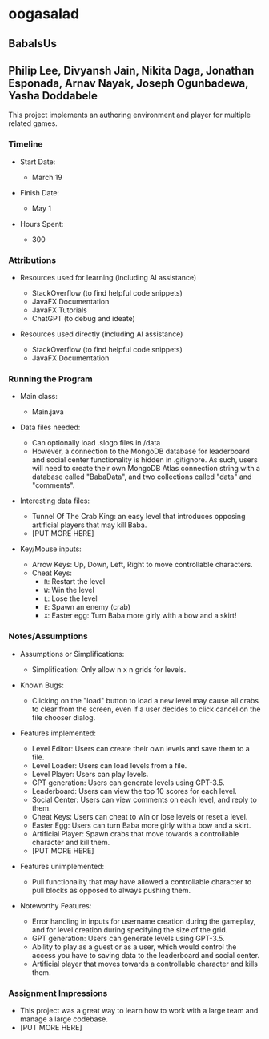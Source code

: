 # oogasalad

## BabaIsUs

## Philip Lee, Divyansh Jain, Nikita Daga, Jonathan Esponada, Arnav Nayak, Joseph Ogunbadewa, Yasha Doddabele

This project implements an authoring environment and player for multiple related games.

### Timeline

* Start Date:
  * March 19

* Finish Date:
  * May 1

* Hours Spent:
  * 300

### Attributions

* Resources used for learning (including AI assistance)

  * StackOverflow (to find helpful code snippets)
  * JavaFX Documentation
  * JavaFX Tutorials
  * ChatGPT (to debug and ideate)

* Resources used directly (including AI assistance)

  * StackOverflow (to find helpful code snippets)
  * JavaFX Documentation

### Running the Program

* Main class:
  * Main.java

* Data files needed:
  * Can optionally load .slogo files in /data
  * However, a connection to the MongoDB database for leaderboard and social center functionality is
  hidden in .gitignore. As such, users will need to create their own MongoDB Atlas connection string
  with a database called "BabaData", and two collections called "data" and "comments".

* Interesting data files:
  * Tunnel Of The Crab King: an easy level that introduces opposing artificial players that may 
  kill Baba.
  * [PUT MORE HERE]

* Key/Mouse inputs:

  * Arrow Keys: Up, Down, Left, Right to move controllable characters.
  * Cheat Keys:
    * `R`: Restart the level
    * `W`: Win the level
    * `L`: Lose the level
    * `E`: Spawn an enemy (crab)
    * `X`: Easter egg: Turn Baba more girly with a bow and a skirt!

### Notes/Assumptions

* Assumptions or Simplifications:

  * Simplification: Only allow n x n grids for levels.

* Known Bugs:
  
  * Clicking on the "load" button to load a new level may cause all crabs to clear from the screen,
  even if a user decides to click cancel on the file chooser dialog.

* Features implemented:
  
  * Level Editor: Users can create their own levels and save them to a file.
  * Level Loader: Users can load levels from a file.
  * Level Player: Users can play levels.
  * GPT generation: Users can generate levels using GPT-3.5.
  * Leaderboard: Users can view the top 10 scores for each level.
  * Social Center: Users can view comments on each level, and reply to them.
  * Cheat Keys: Users can cheat to win or lose levels or reset a level.
  * Easter Egg: Users can turn Baba more girly with a bow and a skirt.
  * Artificial Player: Spawn crabs that move towards a controllable character and kill them.
  * [PUT MORE HERE]

* Features unimplemented:
  
  * Pull functionality that may have allowed a controllable character to pull blocks as opposed to
  always pushing them.

* Noteworthy Features:
  
    * Error handling in inputs for username creation during the gameplay, and for level creation
    during specifying the size of the grid.
    * GPT generation: Users can generate levels using GPT-3.5.
    * Ability to play as a guest or as a user, which would control the access you have to saving 
    data to the leaderboard and social center.
    * Artificial player that moves towards a controllable character and kills them.

### Assignment Impressions

* This project was a great way to learn how to work with a large team and manage a large codebase.
* [PUT MORE HERE]

    


